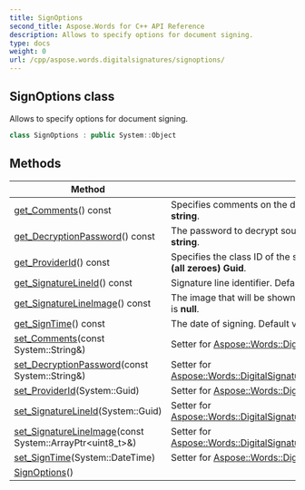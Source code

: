 ```yaml
---
title: SignOptions
second_title: Aspose.Words for C++ API Reference
description: Allows to specify options for document signing. 
type: docs
weight: 0
url: /cpp/aspose.words.digitalsignatures/signoptions/
---
```

## SignOptions class


Allows to specify options for document signing.

```cpp
class SignOptions : public System::Object
```

## Methods

| Method | Description |
| --- | --- |
| [get_Comments](./get_comments/)() const | Specifies comments on the digital signature. Default value is **empty string**. |
| [get_DecryptionPassword](./get_decryptionpassword/)() const | The password to decrypt source document. Default value is **empty string**. |
| [get_ProviderId](./get_providerid/)() const | Specifies the class ID of the signature provider. Default value is **Empty (all zeroes) Guid**. |
| [get_SignatureLineId](./get_signaturelineid/)() const | Signature line identifier. Default value is **Empty (all zeroes) Guid**. |
| [get_SignatureLineImage](./get_signaturelineimage/)() const | The image that will be shown in associated [SignatureLine](../../aspose.words.drawing/signatureline/). Default value is **null**. |
| [get_SignTime](./get_signtime/)() const | The date of signing. Default value is **current time** (**Now**). |
| [set_Comments](./set_comments/)(const System::String\&) | Setter for [Aspose::Words::DigitalSignatures::SignOptions::get_Comments](./get_comments/). |
| [set_DecryptionPassword](./set_decryptionpassword/)(const System::String\&) | Setter for [Aspose::Words::DigitalSignatures::SignOptions::get_DecryptionPassword](./get_decryptionpassword/). |
| [set_ProviderId](./set_providerid/)(System::Guid) | Setter for [Aspose::Words::DigitalSignatures::SignOptions::get_ProviderId](./get_providerid/). |
| [set_SignatureLineId](./set_signaturelineid/)(System::Guid) | Setter for [Aspose::Words::DigitalSignatures::SignOptions::get_SignatureLineId](./get_signaturelineid/). |
| [set_SignatureLineImage](./set_signaturelineimage/)(const System::ArrayPtr\<uint8_t\>\&) | Setter for [Aspose::Words::DigitalSignatures::SignOptions::get_SignatureLineImage](./get_signaturelineimage/). |
| [set_SignTime](./set_signtime/)(System::DateTime) | Setter for [Aspose::Words::DigitalSignatures::SignOptions::get_SignTime](./get_signtime/). |
| [SignOptions](./signoptions/)() |  |
